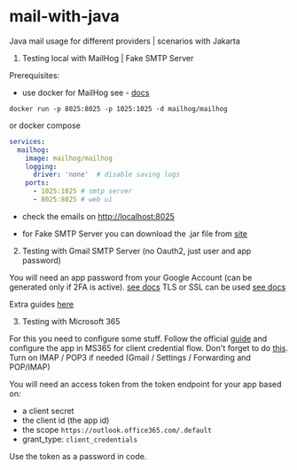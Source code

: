 # mail-with-java
Java mail usage for different providers | scenarios with Jakarta

1. Testing local with MailHog | Fake SMTP Server

Prerequisites:
- use docker for MailHog see - [docs](https://github.com/mailhog/MailHog?tab=readme-ov-file)

```shell
docker run -p 8025:8025 -p 1025:1025 -d mailhog/mailhog
```

or docker compose

```yaml
services:
  mailhog:
    image: mailhog/mailhog
    logging:
      driver: 'none'  # disable saving logs
    ports:
      - 1025:1025 # smtp server
      - 8025:8025 # web ui
```

- check the emails on [http://localhost:8025](http://localhost:8025)

- for Fake SMTP Server you can download the .jar file from [site](https://nilhcem.com/FakeSMTP/)



2. Testing with Gmail SMTP Server (no Oauth2, just user and app password)

You will need an app password from your Google Account (can be generated only if 2FA is active). [see docs](https://support.google.com/accounts/answer/185833?hl=en)
TLS or SSL can be used [see docs](https://support.google.com/a/answer/176600?hl=en)

Extra guides [here](https://mailtrap.io/blog/gmail-smtp/)

3. Testing with Microsoft 365

For this you need to configure some stuff. 
Follow the official [guide](https://learn.microsoft.com/en-us/exchange/client-developer/legacy-protocols/how-to-authenticate-an-imap-pop-smtp-application-by-using-oauth) and configure the app in MS365 for client credential flow. 
Don't forget to do [this](https://learn.microsoft.com/en-us/exchange/client-developer/legacy-protocols/how-to-authenticate-an-imap-pop-smtp-application-by-using-oauth#register-service-principals-in-exchange).
Turn on IMAP / POP3 if needed (Gmail / Settings / Forwarding and POP/IMAP)

You will need an access token from the token endpoint for your app based on: 
- a client secret
- the client id (the app id)
- the scope `https://outlook.office365.com/.default`
- grant_type: `client_credentials`

Use the token as a password in code.